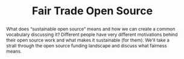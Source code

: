 ---
title: "Fair Trade Open Source"
speaker: Eran Hammer
event: CascadiaJS 2019
tags: ["Open Source"]
abstract: "What does “sustainable open source” means and how we can create a common vocabulary discussing it? Different people have very different motivations behind their open source work and what makes it sustainable (for them). We'll take a strall through the open source funding landscape and discuss what fairness means."
ytID: qVMo54BUqEA
layout: talk
---